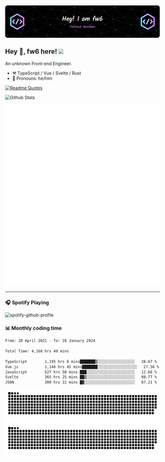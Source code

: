 ![Header](github-header-image.png)

## Hey 👋, fw6 here! <img src="https://github.githubassets.com/images/mona-whisper.gif" height="24" />


An unknown Front-end Engineer.

-   :hammer_and_pick: TypeScript / Vue / Svelte / Rust
-   :man: Pronouns: he/him


[![Readme Quotes](https://quotes-github-readme.vercel.app/api?type=horizontal&theme=algolia)](https://github.com/piyushsuthar/github-readme-quotes)



![Github Stats](https://github-readme-stats.vercel.app/api?username=fw6&bg_color=30,e96443,904e95&title_color=fff&text_color=fff)

![](https://raw.githubusercontent.com/fw6/github-stats-transparent/output/generated/overview.svg)
![](https://raw.githubusercontent.com/fw6/github-stats-transparent/output/generated/languages.svg)


---

### 🎧 Spotify Playing

<!-- ![spotify-github-profile](/img/default.svg) -->

![spotify-github-profile](https://spotify-github-profile.vercel.app/api/view.svg?uid=r6wn4hdvypv0lkzyrj0e0pjct&cover_image=true&theme=default&show_offline=true&background_color=9a10ad&interchange=true&bar_color_cover=true)



### :bar_chart: Monthly coding time 

<!--START_SECTION:waka-->

```txt
From: 28 April 2021 - To: 10 January 2024

Total Time: 4,168 hrs 49 mins

TypeScript        1,195 hrs 8 mins███████▒░░░░░░░░░░░░░░░░░   28.67 %
Vue.js            1,148 hrs 45 mins███████░░░░░░░░░░░░░░░░░░   27.56 %
JavaScript        527 hrs 50 mins ███░░░░░░░░░░░░░░░░░░░░░░   12.66 %
Svelte            365 hrs 25 mins ██▒░░░░░░░░░░░░░░░░░░░░░░   08.77 %
JSON              300 hrs 31 mins █▓░░░░░░░░░░░░░░░░░░░░░░░   07.21 %
```

<!--END_SECTION:waka-->




![github contribution grid snake animation](https://raw.githubusercontent.com/platane/platane/output/github-contribution-grid-snake-dark.svg#gh-dark-mode-only)![github contribution grid snake animation](https://raw.githubusercontent.com/platane/platane/output/github-contribution-grid-snake.svg#gh-light-mode-only)
